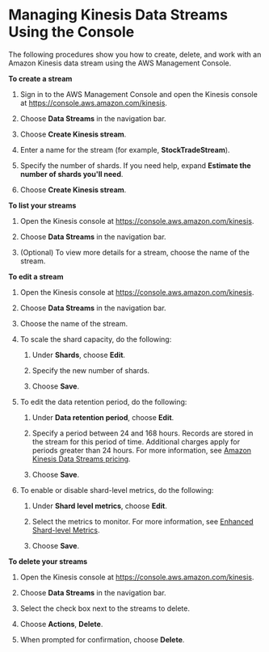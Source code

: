 # Managing Kinesis Data Streams Using the Console<a name="managing-streams-console"></a>

The following procedures show you how to create, delete, and work with an Amazon Kinesis data stream using the AWS Management Console\.

**To create a stream**

1. Sign in to the AWS Management Console and open the Kinesis console at [https://console\.aws\.amazon\.com/kinesis](https://console.aws.amazon.com/kinesis)\.

1. Choose **Data Streams** in the navigation bar\.

1. Choose **Create Kinesis stream**\.

1. Enter a name for the stream \(for example, **StockTradeStream**\)\.

1. Specify the number of shards\. If you need help, expand **Estimate the number of shards you'll need**\.

1. Choose **Create Kinesis stream**\.

**To list your streams**

1. Open the Kinesis console at [https://console\.aws\.amazon\.com/kinesis](https://console.aws.amazon.com/kinesis)\.

1. Choose **Data Streams** in the navigation bar\.

1. \(Optional\) To view more details for a stream, choose the name of the stream\.

**To edit a stream**

1. Open the Kinesis console at [https://console\.aws\.amazon\.com/kinesis](https://console.aws.amazon.com/kinesis)\.

1. Choose **Data Streams** in the navigation bar\.

1. Choose the name of the stream\.

1. To scale the shard capacity, do the following:

   1. Under **Shards**, choose **Edit**\.

   1. Specify the new number of shards\.

   1. Choose **Save**\.

1. To edit the data retention period, do the following:

   1. Under **Data retention period**, choose **Edit**\.

   1. Specify a period between 24 and 168 hours\. Records are stored in the stream for this period of time\. Additional charges apply for periods greater than 24 hours\. For more information, see [Amazon Kinesis Data Streams pricing](https://aws.amazon.com/kinesis/streams/pricing/)\.

   1. Choose **Save**\.

1. To enable or disable shard\-level metrics, do the following:

   1. Under **Shard level metrics**, choose **Edit**\.

   1. Select the metrics to monitor\. For more information, see [Enhanced Shard\-level Metrics](monitoring-with-cloudwatch.md#kinesis-metrics-shard)\.

   1. Choose **Save**\.

**To delete your streams**

1. Open the Kinesis console at [https://console\.aws\.amazon\.com/kinesis](https://console.aws.amazon.com/kinesis)\.

1. Choose **Data Streams** in the navigation bar\.

1. Select the check box next to the streams to delete\.

1. Choose **Actions**, **Delete**\.

1. When prompted for confirmation, choose **Delete**\.